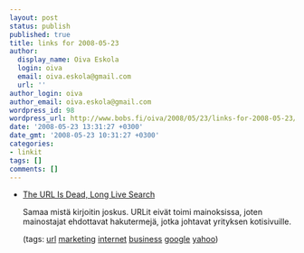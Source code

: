 ```yaml
---
layout: post
status: publish
published: true
title: links for 2008-05-23
author:
  display_name: Oiva Eskola
  login: oiva
  email: oiva.eskola@gmail.com
  url: ''
author_login: oiva
author_email: oiva.eskola@gmail.com
wordpress_id: 98
wordpress_url: http://www.bobs.fi/oiva/2008/05/23/links-for-2008-05-23/
date: '2008-05-23 13:31:27 +0300'
date_gmt: '2008-05-23 10:31:27 +0300'
categories:
- linkit
tags: []
comments: []
---
```

<ul class="delicious">
<li>
<div class="delicious-link"><a href="http://www.readwriteweb.com/archives/the_url_is_dead_long_live_search.php">The URL Is Dead, Long Live Search</a></div></p>
<div class="delicious-extended">Samaa mist&auml; kirjoitin joskus. URLit eiv&auml;t toimi mainoksissa, joten mainostajat ehdottavat hakutermej&auml;, jotka johtavat yrityksen kotisivuille.</div></p>
<div class="delicious-tags">(tags: <a href="http://del.icio.us/oiva/url">url</a> <a href="http://del.icio.us/oiva/marketing">marketing</a> <a href="http://del.icio.us/oiva/internet">internet</a> <a href="http://del.icio.us/oiva/business">business</a> <a href="http://del.icio.us/oiva/google">google</a> <a href="http://del.icio.us/oiva/yahoo">yahoo</a>)</div><br />
	</li>
</ul></p>
